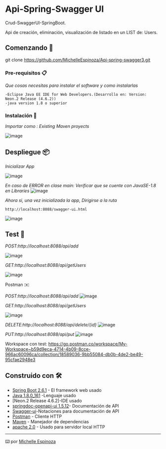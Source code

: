 # Api-Spring-Swagger UI
Crud-SwaggerUI-SpringBoot.

Api de creación, eliminación, visualización de listado en un LIST de: Users. 

## Comenzando 🚀

git clone https://github.com/MichelleEspinoza/Api-spring-swagger3.git


### Pre-requisitos 📋

_Que cosas necesitas para instalar el software y como instalarlas_

```
-Eclipse Java EE IDE for Web Developers.(Desarrollo en: Version: Neon.2 Release (4.6.2))
-java version 1.8 o superior
```

### Instalación 🔧

_Importar como : Existing Maven proyects_

![image](https://user-images.githubusercontent.com/19162592/145286884-83312f1f-192c-4224-892d-c8519f97c385.png)


## Despliegue 📦

_Inicializar App_

![image](https://user-images.githubusercontent.com/19162592/145287630-63917eda-8aea-4dc1-aa8b-1d57377ee572.png)

_En caso de ERROR en clase main: Verificar que se cuente con JavaSE-1.8 en Libraries_
![image](https://user-images.githubusercontent.com/19162592/157557759-b86e7709-2e4a-486d-9094-2a518df20cbf.png)

_Ahora si, una vez inicializada la app, Dirigirse a la ruta_

```
http://localhost:8088/swagger-ui.html
```
![image](https://user-images.githubusercontent.com/19162592/145290053-2c38083a-8ae0-4c7d-9311-763e07957abf.png)

## Test 🧪

_POST:http://localhost:8088/api/add_

![image](https://user-images.githubusercontent.com/19162592/145290521-685863ab-494e-4f28-87e8-ff6e48e1309a.png)

_GET:http://localhost:8088/api/getUsers_

![image](https://user-images.githubusercontent.com/19162592/145290774-89c7b56d-d8b4-4002-b954-c1c28b7b60c1.png)

Postman ✉️

_POST:http://localhost:8088/api/add_
![image](https://user-images.githubusercontent.com/19162592/145292321-5d6d8bbc-8321-4a3b-93ce-5bfe7475c09a.png)


_GET:http://localhost:8088/api/getUsers_

![image](https://user-images.githubusercontent.com/19162592/145292575-6202ac8f-c954-4aa5-98b3-50bfab7ebd2c.png)

_DELETE:http://localhost:8088/api/delete/{id}_
![image](https://user-images.githubusercontent.com/19162592/145292904-a73b34f4-1827-4166-9c4a-6de300e6c603.png)

_PUT:http://localhost:8088/api/put_
![image](https://user-images.githubusercontent.com/19162592/145294261-6c14f506-c473-44ad-bb02-95e8b33d8989.png)


Workspace con test: https://go.postman.co/workspace/My-Workspace~b59d9eca-4714-4b09-8cce-966ac60096ca/collection/18589036-9bb55084-db0b-4de2-be49-95cfae2948e3

## Construido con 🛠️

* [Spring Boot 2.6.1](https://start.spring.io/) - El framework web usado
* [Java 1.8.0_161](https://www.oracle.com/mx/java/technologies/javase/javase8-archive-downloads.html) -Lenguaje usado
* [Neon.2 Release 4.6.2]-IDE usado
* [springdoc-openapi-ui 1.5.12](https://mvnrepository.com/artifact/org.springdoc/springdoc-openapi-ui/1.5.12)- Documentación de API
* [Swagger-ui](https://swagger.io/specification/)-Notaciones para documentación de API
* [Postman](https://www.postman.com/downloads/) - Cliente HTTP 
* [Maven]() - Manejador de dependencias
* [apache 2.0](https://www.apachefriends.org/xampp-files/8.0.3/xampp-windows-x64-8.0.3-0-VS16-installer.exe) - Usado para servidor local HTTP



---
⌨️ por [Michelle Espinoza](https://github.com/MichelleEspinoza)

